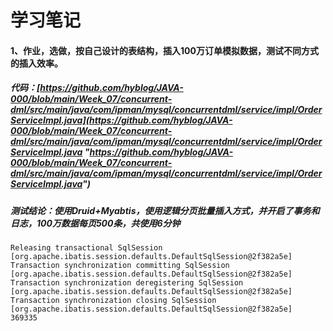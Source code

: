 # 学习笔记

#### 1、作业，选做，按自己设计的表结构，插入100万订单模拟数据，测试不同方式的插入效率。
##### 代码：[https://github.com/hyblog/JAVA-000/blob/main/Week_07/concurrent-dml/src/main/java/com/ipman/mysql/concurrentdml/service/impl/OrderServiceImpl.java](https://github.com/hyblog/JAVA-000/blob/main/Week_07/concurrent-dml/src/main/java/com/ipman/mysql/concurrentdml/service/impl/OrderServiceImpl.java "https://github.com/hyblog/JAVA-000/blob/main/Week_07/concurrent-dml/src/main/java/com/ipman/mysql/concurrentdml/service/impl/OrderServiceImpl.java")
##### 测试结论：使用Druid+Myabtis，使用逻辑分页批量插入方式，并开启了事务和日志，100万数据每页500条，共使用6分钟
    Releasing transactional SqlSession [org.apache.ibatis.session.defaults.DefaultSqlSession@2f382a5e]
    Transaction synchronization committing SqlSession [org.apache.ibatis.session.defaults.DefaultSqlSession@2f382a5e]
    Transaction synchronization deregistering SqlSession [org.apache.ibatis.session.defaults.DefaultSqlSession@2f382a5e]
    Transaction synchronization closing SqlSession [org.apache.ibatis.session.defaults.DefaultSqlSession@2f382a5e]
    369335